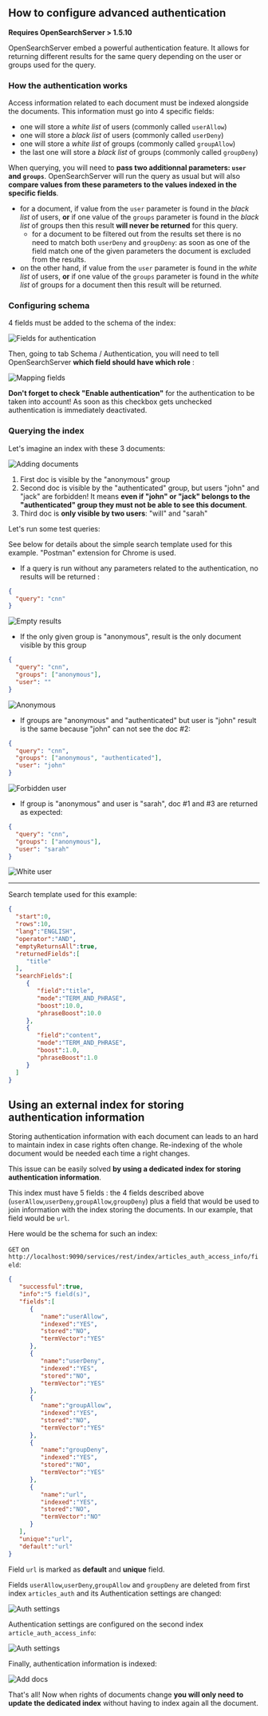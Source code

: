 ## How to configure advanced authentication

**Requires OpenSearchServer > 1.5.10**

OpenSearchServer embed a powerful authentication feature. It allows for returning different results for the same query depending on the user or groups used for the query.

### How the authentication works

Access information related to each document must be indexed alongside the documents. This information must go into 4 specific fields:

* one will store a _white list_ of users (commonly called `userAllow`)
* one will store a _black list_ of users (commonly called `userDeny`)
* one will store a _white list_ of groups (commonly called `groupAllow`)
* the last one will store a _black list_ of groups (commonly called `groupDeny`)

When querying, you will need to **pass two additionnal parameters: `user` and `groups`**. OpenSearchServer will run the query as usual but will also **compare values from these parameters to the values indexed in the specific fields**.

* for a document, if value from the `user` parameter is found in the _black list_ of users, **or** if one value of the `groups` parameter is found in the _black list_ of groups then this result **will never be returned** for this query.
    * for a document to be filtered out from the results set there is no need to match both `userDeny` and `groupDeny`: as soon as one of the field match one of the given parameters the document is excluded from the results.
* on the other hand, if value from the `user` parameter is found in the _white list_ of users, **or** if one value of the `groups` parameter is found in the _white list_ of groups for a document then this result will be returned.

### Configuring schema

4 fields must be added to the schema of the index:

![Fields for authentication](auth_fields.png)

Then, going to tab Schema / Authentication, you will need to tell OpenSearchServer **which field should have which role**
:

![Mapping fields](auth_role.png)

**Don't forget to check "Enable authentication"** for the authentication to be taken into account! As soon as this checkbox gets unchecked authentication is immediately deactivated.

### Querying the index

Let's imagine an index with these 3 documents:

![Adding documents](auth_add_docs.png)

1. First doc is visible by the "anonymous" group
2. Second doc is visible by the "authenticated" group, but users "john" and "jack" are forbidden! It means **even if "john" or "jack" belongs to the "authenticated" group they must not be able to see this document**.
3. Third doc is **only visible by two users**: "will" and "sarah"

Let's run some test queries:

See below for details about the simple search template used for this example. "Postman" extension for Chrome is used.

* If a query is run without any parameters related to the authentication, no results will be returned :


```json
{
  "query": "cnn"
}
```

![Empty results](auth_query_empty.png)

* If the only given group is "anonymous", result is the only document visible by this group

```json
{
  "query": "cnn",
  "groups": ["anonymous"],
  "user": ""
}
```

![Anonymous](auth_anonymous.png)


* If groups are "anonymous" and "authenticated" but user is "john" result is the same because "john" can not see the doc #2:

```json
{
  "query": "cnn",
  "groups": ["anonymous", "authenticated"],
  "user": "john"
}
```

![Forbidden user](auth_john.png)


* If group is "anonymous" and user is "sarah", doc #1 and #3 are returned as expected:


```json
{
  "query": "cnn",
  "groups": ["anonymous"],
  "user": "sarah"
}
```

![White user](auth_sarah.png)


----

Search template used for this example:

```json
{   
  "start":0,
  "rows":10,
  "lang":"ENGLISH",
  "operator":"AND",
  "emptyReturnsAll":true,
  "returnedFields":[  
	 "title"
  ],
  "searchFields":[  
	 {  
		"field":"title",
		"mode":"TERM_AND_PHRASE",
		"boost":10.0,
		"phraseBoost":10.0
	 },
	 {  
		"field":"content",
		"mode":"TERM_AND_PHRASE",
		"boost":1.0,
		"phraseBoost":1.0
	 }
  ]
}
```

## Using an external index for storing authentication information

Storing authentication information with each document can leads to an hard to maintain index in case rights often change. Re-indexing of the whole document would be needed each time a right changes.

This issue can be easily solved **by using a dedicated index for storing authentication information**.

This index must have 5 fields : the 4 fields described above (`userAllow`,`userDeny`,`groupAllow`,`groupDeny`) plus a field that would be used to join information with the index storing the documents. In our example, that field would be `url`.

Here would be the schema for such an index:

`GET` on `http://localhost:9090/services/rest/index/articles_auth_access_info/field`:

```json
{  
   "successful":true,
   "info":"5 field(s)",
   "fields":[  
      {  
         "name":"userAllow",
         "indexed":"YES",
         "stored":"NO",
         "termVector":"YES"
      },
      {  
         "name":"userDeny",
         "indexed":"YES",
         "stored":"NO",
         "termVector":"YES"
      },
      {  
         "name":"groupAllow",
         "indexed":"YES",
         "stored":"NO",
         "termVector":"YES"
      },
      {  
         "name":"groupDeny",
         "indexed":"YES",
         "stored":"NO",
         "termVector":"YES"
      },
      {  
         "name":"url",
         "indexed":"YES",
         "stored":"NO",
         "termVector":"NO"
      }
   ],
   "unique":"url",
   "default":"url"
}
```

Field `url` is marked as **default** and **unique** field.

Fields `userAllow`,`userDeny`,`groupAllow` and `groupDeny` are deleted from first index `articles_auth` and its Authentication settings are changed:

![Auth settings](auth_settings.png)

Authentication settings are configured on the second index `article_auth_access_info`:

![Auth settings](auth_settings2.png)

Finally, authentication information is indexed:

![Add docs](auth_add_docs2.png)

That's all! Now when rights of documents change **you will only need to update the dedicated index** without having to index again all the document.